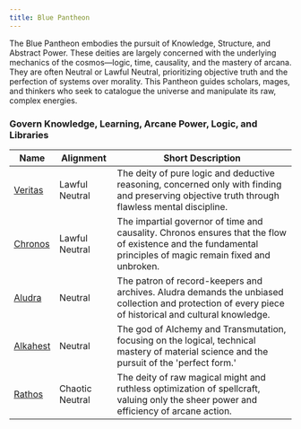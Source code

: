 ```yaml
---
title: Blue Pantheon
---
```


The Blue Pantheon embodies the pursuit of Knowledge, Structure, and Abstract Power. These deities are largely concerned with the underlying mechanics of the cosmos—logic, time, causality, and the mastery of arcana. They are often Neutral or Lawful Neutral, prioritizing objective truth and the perfection of systems over morality. This Pantheon guides scholars, mages, and thinkers who seek to catalogue the universe and manipulate its raw, complex energies.

### Govern Knowledge, Learning, Arcane Power, Logic, and Libraries

| Name                    | Alignment       | Short Description                                                                                                                                           |
| ----------------------- | --------------- | ----------------------------------------------------------------------------------------------------------------------------------------------------------- |
| [Veritas](../veritas)   | Lawful Neutral  | The deity of pure logic and deductive reasoning, concerned only with finding and preserving objective truth through flawless mental discipline.             |
| [Chronos](../chronos)   | Lawful Neutral  | The impartial governor of time and causality. Chronos ensures that the flow of existence and the fundamental principles of magic remain fixed and unbroken. |
| [Aludra](../aludra)     | Neutral         | The patron of record-keepers and archives. Aludra demands the unbiased collection and protection of every piece of historical and cultural knowledge.       |
| [Alkahest](../alkahest) | Neutral         | The god of Alchemy and Transmutation, focusing on the logical, technical mastery of material science and the pursuit of the 'perfect form.'                 |
| [Rathos](../rathos)     | Chaotic Neutral | The deity of raw magical might and ruthless optimization of spellcraft, valuing only the sheer power and efficiency of arcane action.                       |
